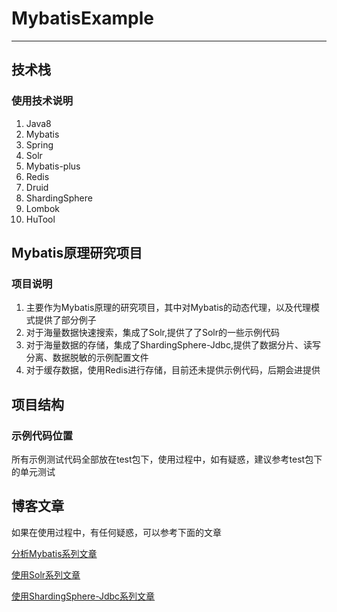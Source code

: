 # MybatisExample
---
## 技术栈
### 使用技术说明
1. Java8
2. Mybatis
3. Spring
4. Solr
5. Mybatis-plus
6. Redis
7. Druid
8. ShardingSphere
9. Lombok
10. HuTool
## Mybatis原理研究项目
### 项目说明
1. 主要作为Mybatis原理的研究项目，其中对Mybatis的动态代理，以及代理模式提供了部分例子
2. 对于海量数据快速搜索，集成了Solr,提供了了Solr的一些示例代码
3. 对于海量数据的存储，集成了ShardingSphere-Jdbc,提供了数据分片、读写分离、数据脱敏的示例配置文件
4. 对于缓存数据，使用Redis进行存储，目前还未提供示例代码，后期会进提供
## 项目结构
### 示例代码位置
所有示例测试代码全部放在test包下，使用过程中，如有疑惑，建议参考test包下的单元测试
## 博客文章
如果在使用过程中，有任何疑惑，可以参考下面的文章  

[分析Mybatis系列文章](https://blog.csdn.net/dghkgjlh/article/details/103129458)  

[使用Solr系列文章](https://blog.csdn.net/dghkgjlh/article/details/105822592)  

[使用ShardingSphere-Jdbc系列文章](https://blog.csdn.net/dghkgjlh/article/details/106320075)  
